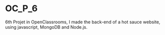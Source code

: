 # OC_P_6

6th Projet in OpenClassrooms, I made the back-end of a hot sauce website, using javascript, MongoDB and Node.js.
